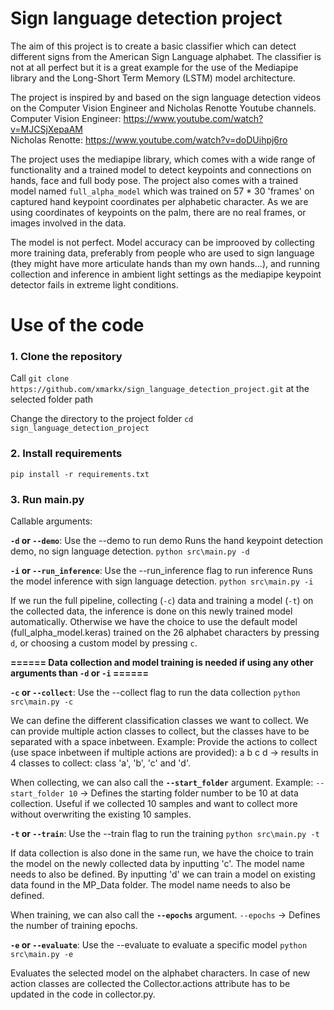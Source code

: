 ﻿# Sign language detection project

The aim of this project is to create a basic classifier which can detect different signs from the American Sign Language alphabet. The classifier is not at all perfect but it is a great example for the use of the Mediapipe library and the Long-Short Term Memory (LSTM) model architecture.

The project is inspired by and based on the sign language detection videos on the Computer Vision Engineer and Nicholas Renotte Youtube channels.  
Computer Vision Engineer: https://www.youtube.com/watch?v=MJCSjXepaAM  
Nicholas Renotte: https://www.youtube.com/watch?v=doDUihpj6ro

The project uses the mediapipe library, which comes with a wide range of functionality and a trained model to detect keypoints and connections on hands, face and full body pose.
The project also comes with a trained model named `full_alpha_model` which was trained on 57 * 30 'frames' on captured hand keypoint coordinates per alphabetic character. As we are using coordinates of keypoints on the palm, there are no real frames, or images involved in the data. 

The model is not perfect. Model accuracy can be improoved by collecting more training data, preferably from people who are used to sign language (they might have more articulate hands than my own hands...), and running collection and inference in ambient light settings as the mediapipe keypoint detector fails in extreme light conditions.

# Use of the code

### 1. Clone the repository
Call `git clone https://github.com/xmarkx/sign_language_detection_project.git` at the selected folder path

Change the directory to the project folder
`cd sign_language_detection_project`

### 2. Install requirements
`pip install -r requirements.txt`

### 3. Run main.py
Callable arguments:

__`-d` or `--demo`__: Use the --demo to run demo
Runs the hand keypoint detection demo, no sign language detection.
`python src\main.py -d`

__`-i` or `--run_inference`__: Use the --run_inference flag to run inference
Runs the model inference with sign language detection.
`python src\main.py -i`

If we run the full pipeline, collecting (`-c`) data and training a model (`-t`) on the collected data, the inference is done on this newly trained model automatically.
Otherwise we have the choice to use the default model (full_alpha_model.keras) trained on the 26 alphabet characters by pressing `d`, or choosing a custom model by pressing `c`.


__====== Data collection and model training is needed if using any other arguments than `-d` or `-i` ======__

__`-c` or `--collect`__: Use the --collect flag to run the data collection
`python src\main.py -c`

We can define the different classification classes we want to collect. We can provide multiple action classes to collect, but the classes have to be separated with a space inbetween.
Example: Provide the actions to collect (use space inbetween if multiple actions are provided): a b c d → results in 4 classes to collect: class 'a', 'b', 'c' and 'd'.

When collecting, we can also call the __`--start_folder`__ argument.
Example: `--start_folder 10` → Defines the starting folder number to be 10 at data collection. Useful if we collected 10 samples and want to collect more without overwriting the existing 10 samples.

__`-t` or `--train`__: Use the --train flag to run the training
`python src\main.py -t`

If data collection is also done in the same run, we have the choice to train the model on the newly collected data by inputting 'c'. The model name needs to also be defined.
By inputting 'd' we can train a model on existing data found in the MP_Data folder. The model name needs to also be defined.

When training, we can also call the __`--epochs`__ argument.
`--epochs` → Defines the number of training epochs.

__`-e` or `--evaluate`__: Use the --evaluate to evaluate a specific model
`python src\main.py -e`

Evaluates the selected model on the alphabet characters. In case of new action classes are collected the Collector.actions attribute has to be updated in the code in collector.py.

